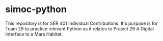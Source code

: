 # simoc-python
This repository is for SER 401 Individual Contributions. It's purpose is for Team 29 to practice relevant Python as it relates to Project 29 A Digital Interface to a Mars Habitat.
